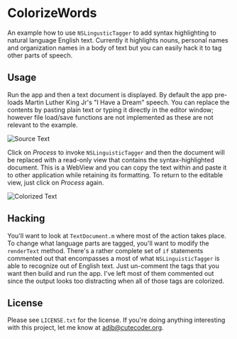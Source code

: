 # ColorizeWords

An example how to use `NSLingusticTagger` to add syntax highlighting to natural language English text. Currently it highlights nouns, personal names and organization names in a body of text but you can easily hack it to tag other parts of speech. 


## Usage

Run the app and then a text document is displayed. By default the app pre-loads Martin Luther King Jr's "I Have a Dream" speech. You can replace the contents by pasting plain text or typing it directly in the editor window; however file load/save functions are not implemented as these are not relevant to the example.


![Source Text](http://adib.github.com/ColorizeWords/images/ColorizeWords-Source.png)


Click on _Process_ to invoke `NSLinguisticTagger` and then the document will be replaced with a read-only view that contains the syntax-highlighted document. This is a WebView and you can copy the text within and paste it to other application while retaining its formatting. To return to the editable view, just click on _Process_ again.

![Colorized Text](http://adib.github.com/ColorizeWords/images/ColorizeWords-Processed.png)


## Hacking

You'll want to look at `TextDocument.m` where most of the action takes place. To change what language parts are tagged, you'll want to modify the `renderText` method. There's a rather complete set of `if` statements commented out that encompasses a most of what `NSLinguisticTagger` is able to recognize out of English text. Just un-comment the tags that you want then build and run the app. I've left most of them commented out since the output looks too distracting when all of those tags are colorized. 


## License

Please see `LICENSE.txt` for the license. If you're doing anything interesting with this project, let me know at adib@cutecoder.org.



